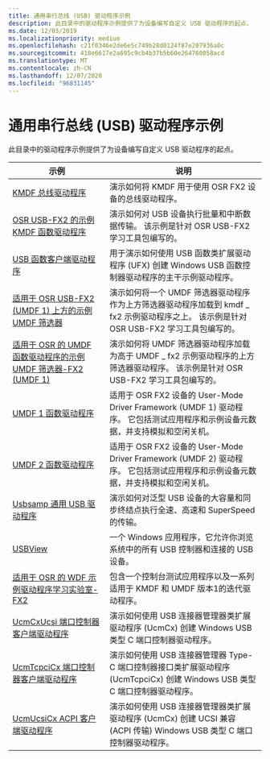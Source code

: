 ```yaml
---
title: 通用串行总线 (USB) 驱动程序示例
description: 此目录中的驱动程序示例提供了为设备编写自定义 USB 驱动程序的起点。
ms.date: 12/03/2019
ms.localizationpriority: medium
ms.openlocfilehash: c21f0346e2de6e5c749b28d0124f87e207936a0c
ms.sourcegitcommit: 418e6617e2a695c9cb4b37b5b60e264760858acd
ms.translationtype: MT
ms.contentlocale: zh-CN
ms.lasthandoff: 12/07/2020
ms.locfileid: "96831145"
---
```

# <a name="universal-serial-bus-usb-driver-samples"></a>通用串行总线 (USB) 驱动程序示例

此目录中的驱动程序示例提供了为设备编写自定义 USB 驱动程序的起点。

| 示例 | 说明 |
| --- | --- |
| [KMDF 总线驱动程序](/samples/microsoft/windows-driver-samples/sample-kmdf-bus-driver-for-osr-usb-fx2) | 演示如何将 KMDF 用于使用 OSR FX2 设备的总线驱动程序。 |
| [OSR USB-FX2 的示例 KMDF 函数驱动程序](/samples/microsoft/windows-driver-samples/sample-kmdf-function-driver-for-osr-usb-fx2) | 演示如何对 USB 设备执行批量和中断数据传输。 该示例是针对 OSR USB-FX2 学习工具包编写的。 |
| [USB 函数客户端驱动程序](/samples/microsoft/windows-driver-samples/usb-function-client-driver) | 用于演示如何使用 USB 函数类扩展驱动程序 (UFX) 创建 Windows USB 函数控制器驱动程序的主干示例驱动程序。 |
| [适用于 OSR USB-FX2 (UMDF 1) 上方的示例 UMDF 筛选器 ](/samples/microsoft/windows-driver-samples/sample-umdf-filter-above-kmdf-function-driver-for-osr-usb-fx2-umdf-version-1) | 演示如何将一个 UMDF 筛选器驱动程序作为上方筛选器驱动程序加载到 kmdf \_ fx2 示例驱动程序之上。 该示例是针对 OSR USB-FX2 学习工具包编写的。 |
| [适用于 OSR 的 UMDF 函数驱动程序的示例 UMDF 筛选器-FX2 (UMDF 1) ](/samples/microsoft/windows-driver-samples/sample-umdf-filter-above-umdf-function-driver-for-osr-usb-fx2-umdf-version-1) | 演示如何将 UMDF 筛选器驱动程序加载为高于 UMDF \_ fx2 示例驱动程序的上方筛选器驱动程序。 该示例是针对 OSR USB-FX2 学习工具包编写的。 |
| [UMDF 1 函数驱动程序](/samples/microsoft/windows-driver-samples/sample-umdf-function-driver-for-osr-usb-fx2-umdf-version-1) | 适用于 OSR FX2 设备的 User-Mode Driver Framework (UMDF 1) 驱动程序。 它包括测试应用程序和示例设备元数据，并支持模拟和空闲关机。 |
| [UMDF 2 函数驱动程序](/samples/microsoft/windows-driver-samples/sample-function-driver-for-osr-usb-fx2-umdf-version-2) | 适用于 OSR FX2 设备的 User-Mode Driver Framework (UMDF 2) 驱动程序。 它包括测试应用程序和示例设备元数据，并支持模拟和空闲关机。 |
| [Usbsamp 通用 USB 驱动程序](/samples/microsoft/windows-driver-samples/usbsamp-generic-usb-driver) | 演示如何对泛型 USB 设备的大容量和同步终结点执行全速、高速和 SuperSpeed 的传输。 |
| [USBView](/samples/microsoft/windows-driver-samples/usbview-sample-application) | 一个 Windows 应用程序，它允许你浏览系统中的所有 USB 控制器和连接的 USB 设备。 |
| [适用于 OSR 的 WDF 示例驱动程序学习实验室-FX2](/samples/microsoft/windows-driver-samples/wdf-sample-driver-learning-lab-for-osr-usb-fx2) | 包含一个控制台测试应用程序以及一系列适用于 KMDF 和 UMDF 版本1的迭代驱动程序。 |
| [UcmCxUcsi 端口控制器客户端驱动程序](/samples/microsoft/windows-driver-samples/ucmtcpcicx-port-controller-client-driver-v2) | 演示如何使用 USB 连接器管理器类扩展驱动程序 (UcmCx) 创建 Windows USB 类型 C 端口控制器驱动程序。 |
| [UcmTcpciCx 端口控制器客户端驱动程序](/samples/microsoft/windows-driver-samples/ucmtcpcicx-port-controller-client-driver) | 演示如何使用 USB 连接器管理器 Type-C 端口控制器接口类扩展驱动程序 (UcmTcpciCx) 创建 Windows USB 类型 C 端口控制器驱动程序。
| [UcmUcsiCx ACPI 客户端驱动程序](/samples/microsoft/windows-driver-samples/ucmucsicx-acpi-client-driver) | 演示如何使用 USB 连接器管理器类扩展驱动程序 (UcmCx) 创建 UCSI 兼容 (ACPI 传输) Windows USB 类型 C 端口控制器驱动程序。 |
